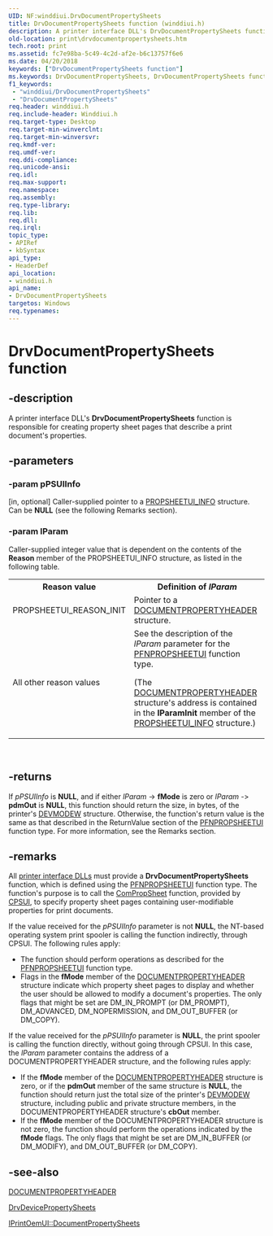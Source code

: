```yaml
---
UID: NF:winddiui.DrvDocumentPropertySheets
title: DrvDocumentPropertySheets function (winddiui.h)
description: A printer interface DLL's DrvDocumentPropertySheets function is responsible for creating property sheet pages that describe a print document's properties.
old-location: print\drvdocumentpropertysheets.htm
tech.root: print
ms.assetid: fc7e98ba-5c49-4c2d-af2e-b6c13757f6e6
ms.date: 04/20/2018
keywords: ["DrvDocumentPropertySheets function"]
ms.keywords: DrvDocumentPropertySheets, DrvDocumentPropertySheets function [Print Devices], print.drvdocumentpropertysheets, print_interface-graphics_00cc0beb-e6f1-41dd-ae0b-fd59a6d14465.xml, winddiui/DrvDocumentPropertySheets
f1_keywords:
 - "winddiui/DrvDocumentPropertySheets"
 - "DrvDocumentPropertySheets"
req.header: winddiui.h
req.include-header: Winddiui.h
req.target-type: Desktop
req.target-min-winverclnt: 
req.target-min-winversvr: 
req.kmdf-ver: 
req.umdf-ver: 
req.ddi-compliance: 
req.unicode-ansi: 
req.idl: 
req.max-support: 
req.namespace: 
req.assembly: 
req.type-library: 
req.lib: 
req.dll: 
req.irql: 
topic_type:
- APIRef
- kbSyntax
api_type:
- HeaderDef
api_location:
- winddiui.h
api_name:
- DrvDocumentPropertySheets
targetos: Windows
req.typenames: 
---
```


# DrvDocumentPropertySheets function


## -description


A printer interface DLL's <b>DrvDocumentPropertySheets</b> function is responsible for creating property sheet pages that describe a print document's properties.


## -parameters




### -param pPSUIInfo 
[in, optional]
Caller-supplied pointer to a <a href="https://docs.microsoft.com/windows-hardware/drivers/ddi/compstui/ns-compstui-_propsheetui_info">PROPSHEETUI_INFO</a> structure. Can be <b>NULL</b> (see the following Remarks section).


### -param lParam

Caller-supplied integer value that is dependent on the contents of the <b>Reason</b> member of the PROPSHEETUI_INFO structure, as listed in the following table.

<table>
<tr>
<th>Reason value</th>
<th>Definition of <i>lParam</i></th>
</tr>
<tr>
<td>
PROPSHEETUI_REASON_INIT

</td>
<td>
Pointer to a <a href="https://docs.microsoft.com/windows-hardware/drivers/ddi/winddiui/ns-winddiui-_documentpropertyheader">DOCUMENTPROPERTYHEADER</a> structure.

</td>
</tr>
<tr>
<td>
All other reason values

</td>
<td>
See the description of the <i>lParam</i> parameter for the <a href="https://docs.microsoft.com/windows-hardware/drivers/ddi/compstui/nc-compstui-pfnpropsheetui">PFNPROPSHEETUI</a> function type.

(The <a href="https://docs.microsoft.com/windows-hardware/drivers/ddi/winddiui/ns-winddiui-_documentpropertyheader">DOCUMENTPROPERTYHEADER</a> structure's address is contained in the <b>lParamInit</b> member of the <a href="https://docs.microsoft.com/windows-hardware/drivers/ddi/compstui/ns-compstui-_propsheetui_info">PROPSHEETUI_INFO</a> structure.)

</td>
</tr>
</table>
 


## -returns



If <i>pPSUIInfo</i> is <b>NULL</b>, and if either <i>lParam</i> -> <b>fMode</b> is zero or <i>lParam -</i>> <b>pdmOut</b> is <b>NULL</b>, this function should return the size, in bytes, of the printer's <a href="https://docs.microsoft.com/windows/win32/api/wingdi/ns-wingdi-devmodew">DEVMODEW</a> structure. Otherwise, the function's return value is the same as that described in the ReturnValue section of the <a href="https://docs.microsoft.com/windows-hardware/drivers/ddi/compstui/nc-compstui-pfnpropsheetui">PFNPROPSHEETUI</a> function type. For more information, see the Remarks section. 




## -remarks



All <a href="https://docs.microsoft.com/windows-hardware/drivers/print/printer-interface-dll">printer interface DLLs</a> must provide a <b>DrvDocumentPropertySheets</b> function, which is defined using the <a href="https://docs.microsoft.com/windows-hardware/drivers/ddi/compstui/nc-compstui-pfnpropsheetui">PFNPROPSHEETUI</a> function type. The function's purpose is to call the <a href="https://docs.microsoft.com/windows-hardware/drivers/ddi/compstui/nc-compstui-pfncompropsheet">ComPropSheet</a> function, provided by <a href="https://docs.microsoft.com/windows-hardware/drivers/print/common-property-sheet-user-interface">CPSUI</a>, to specify property sheet pages containing user-modifiable properties for print documents.

If the value received for the <i>pPSUIInfo</i> parameter is not <b>NULL</b>, the NT-based operating system print spooler is calling the function indirectly, through CPSUI. The following rules apply:

<ul>
<li>
The function should perform operations as described for the <a href="https://docs.microsoft.com/windows-hardware/drivers/ddi/compstui/nc-compstui-pfnpropsheetui">PFNPROPSHEETUI</a> function type.

</li>
<li>
Flags in the <b>fMode</b> member of the <a href="https://docs.microsoft.com/windows-hardware/drivers/ddi/winddiui/ns-winddiui-_documentpropertyheader">DOCUMENTPROPERTYHEADER</a> structure indicate which property sheet pages to display and whether the user should be allowed to modify a document's properties. The only flags that might be set are DM_IN_PROMPT (or DM_PROMPT), DM_ADVANCED, DM_NOPERMISSION, and DM_OUT_BUFFER (or DM_COPY).

</li>
</ul>
If the value received for the <i>pPSUIInfo</i> parameter is <b>NULL</b>, the print spooler is calling the function directly, without going through CPSUI. In this case, the <i>lParam</i> parameter contains the address of a DOCUMENTPROPERTYHEADER structure, and the following rules apply:

<ul>
<li>
If the <b>fMode</b> member of the <a href="https://docs.microsoft.com/windows-hardware/drivers/ddi/winddiui/ns-winddiui-_documentpropertyheader">DOCUMENTPROPERTYHEADER</a> structure is zero, or if the <b>pdmOut</b> member of the same structure is <b>NULL</b>, the function should return just the total size of the printer's <a href="https://docs.microsoft.com/windows/win32/api/wingdi/ns-wingdi-devmodew">DEVMODEW</a> structure, including public and private structure members, in the DOCUMENTPROPERTYHEADER structure's <b>cbOut</b> member.

</li>
<li>
If the <b>fMode</b> member of the DOCUMENTPROPERTYHEADER structure is not zero, the function should perform the operations indicated by the <b>fMode</b> flags. The only flags that might be set are DM_IN_BUFFER (or DM_MODIFY), and DM_OUT_BUFFER (or DM_COPY).

</li>
</ul>



## -see-also




<a href="https://docs.microsoft.com/windows-hardware/drivers/ddi/winddiui/ns-winddiui-_documentpropertyheader">DOCUMENTPROPERTYHEADER</a>



<a href="https://docs.microsoft.com/windows-hardware/drivers/ddi/winddiui/nf-winddiui-drvdevicepropertysheets">DrvDevicePropertySheets</a>



<a href="https://docs.microsoft.com/windows-hardware/drivers/ddi/prcomoem/nf-prcomoem-iprintoemui-documentpropertysheets">IPrintOemUI::DocumentPropertySheets</a>
 

 

